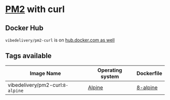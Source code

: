 # [PM2](https://github.com/keymetrics/docker-pm2) with curl

## Docker Hub

`vibedelivery/pm2-curl` is on [hub.docker.com as well](https://hub.docker.com/r/vibedelivery/pm2-curl/)


## Tags available

**Image Name** | **Operating system** | **Dockerfile**
---|---|---
vibedelivery/pm2-curl:`8-alpine`|[Alpine](https://www.alpinelinux.org/about/)|[8-alpine](Dockerfile)
